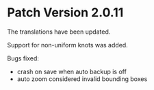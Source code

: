 # Patch Version 2.0.11

The translations have been updated.

Support for non-uniform knots was added.

Bugs fixed:

- crash on save when auto backup is off
- auto zoom considered invalid bounding boxes
